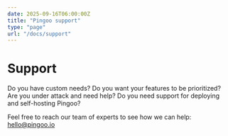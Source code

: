 ```yaml
---
date: 2025-09-16T06:00:00Z
title: "Pingoo support"
type: "page"
url: "/docs/support"
---
```


# Support

Do you have custom needs? Do you want your features to be prioritized? Are you under attack and need help? Do you need support for deploying and self-hosting Pingoo?

Feel free to reach our team of experts to see how we can help: [hello@pingoo.io](mailto:hello@pingoo.io)
